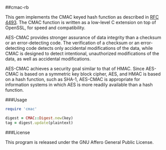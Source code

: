 ##cmac-rb

This gem implements the CMAC keyed hash function as described in [RFC 4493](http://tools.ietf.org/html/rfc4493). The CMAC function is written as a low-level C extension on top of OpenSSL, for speed and compatibility.

AES-CMAC provides stronger assurance of data integrity than a checksum or an error-detecting code.  The verification of a checksum or an error-detecting code detects only accidental modifications of the data, while CMAC is designed to detect intentional, unauthorized modifications of the data, as well as accidental modifications.
 
AES-CMAC achieves a security goal similar to that of HMAC. Since AES-CMAC is based on a symmetric key block cipher, AES, and HMAC is based on a hash function, such as SHA-1, AES-CMAC is appropriate for information systems in which AES is more readily available than a hash function.
  
###Usage

```ruby
require 'cmac'

digest = CMAC::Digest.new(key)
tag = digest.update(plaintext)
```

###License

This program is released under the GNU Affero General Public License.